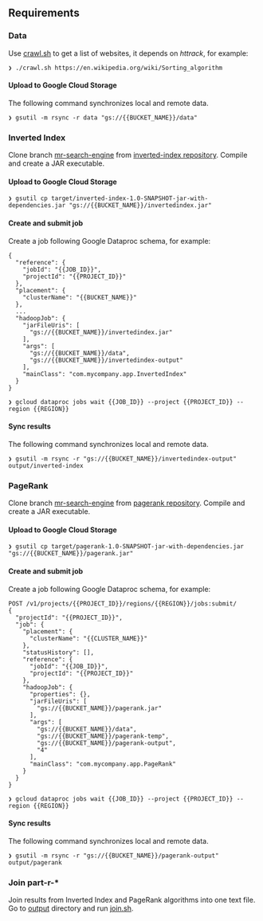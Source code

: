 ## Requirements

### Data

Use [crawl.sh](./crawl.sh) to get a list of websites, it depends on _httrack_, for example:

```
❯ ./crawl.sh https://en.wikipedia.org/wiki/Sorting_algorithm
```

#### Upload to Google Cloud Storage

The following command synchronizes local and remote data.

```
❯ gsutil -m rsync -r data "gs://{{BUCKET_NAME}}/data"
```

### Inverted Index

Clone branch [mr-search-engine](https://github.com/sharon1160/inverted-index/tree/mr-search-engine) from [inverted-index repository](https://github.com/sharon1160/inverted-index). Compile and create a JAR executable.

#### Upload to Google Cloud Storage

```
❯ gsutil cp target/inverted-index-1.0-SNAPSHOT-jar-with-dependencies.jar "gs://{{BUCKET_NAME}}/invertedindex.jar"
```

#### Create and submit job

Create a job following Google Dataproc schema, for example:

```
{
  "reference": {
    "jobId": "{{JOB_ID}}",
    "projectId": "{{PROJECT_ID}}"
  },
  "placement": {
    "clusterName": "{{BUCKET_NAME}}"
  },
  ...
  "hadoopJob": {
    "jarFileUris": [
      "gs://{{BUCKET_NAME}}/invertedindex.jar"
    ],
    "args": [
      "gs://{{BUCKET_NAME}}/data",
      "gs://{{BUCKET_NAME}}/invertedindex-output"
    ],
    "mainClass": "com.mycompany.app.InvertedIndex"
  }
}
```

```
❯ gcloud dataproc jobs wait {{JOB_ID}} --project {{PROJECT_ID}} --region {{REGION}}
```

#### Sync results

The following command synchronizes local and remote data.

```
❯ gsutil -m rsync -r "gs://{{BUCKET_NAME}}/invertedindex-output" output/inverted-index
```

### PageRank

Clone branch [mr-search-engine](https://github.com/jersonzc/pagerank/tree/mr-search-engine) from [pagerank repository](https://github.com/jersonzc/pagerank). Compile and create a JAR executable.

#### Upload to Google Cloud Storage

```
❯ gsutil cp target/pagerank-1.0-SNAPSHOT-jar-with-dependencies.jar  "gs://{{BUCKET_NAME}}/pagerank.jar"
```

#### Create and submit job

Create a job following Google Dataproc schema, for example:

```
POST /v1/projects/{{PROJECT_ID}}/regions/{{REGION}}/jobs:submit/
{
  "projectId": "{{PROJECT_ID}}",
  "job": {
    "placement": {
      "clusterName": "{{CLUSTER_NAME}}"
    },
    "statusHistory": [],
    "reference": {
      "jobId": "{{JOB_ID}}",
      "projectId": "{{PROJECT_ID}}"
    },
    "hadoopJob": {
      "properties": {},
      "jarFileUris": [
        "gs://{{BUCKET_NAME}}/pagerank.jar"
      ],
      "args": [
        "gs://{{BUCKET_NAME}}/data",
        "gs://{{BUCKET_NAME}}/pagerank-temp",
        "gs://{{BUCKET_NAME}}/pagerank-output",
        "4"
      ],
      "mainClass": "com.mycompany.app.PageRank"
    }
  }
}
```

```
❯ gcloud dataproc jobs wait {{JOB_ID}} --project {{PROJECT_ID}} --region {{REGION}}
```

#### Sync results

The following command synchronizes local and remote data.

```
❯ gsutil -m rsync -r "gs://{{BUCKET_NAME}}/pagerank-output" output/pagerank
```

### Join part-r-\*

Join results from Inverted Index and PageRank algorithms into one text file. Go to [output](output) directory and run [join.sh](output/join.sh).
